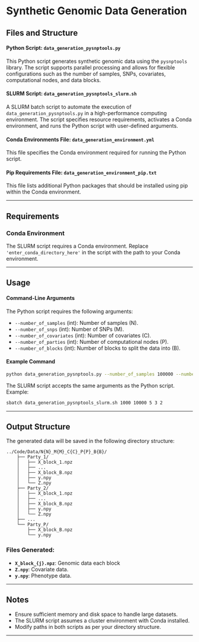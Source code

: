 # Synthetic Genomic Data Generation

## Files and Structure

#### Python Script: `data_generation_pysnptools.py`
This Python script generates synthetic genomic data using the `pysnptools` library. The script supports parallel processing and allows for flexible configurations such as the number of samples, SNPs, covariates, computational nodes, and data blocks.

#### SLURM Script: `data_generation_pysnptools_slurm.sh`
A SLURM batch script to automate the execution of `data_generation_pysnptools.py` in a high-performance computing environment. The script specifies resource requirements, activates a Conda environment, and runs the Python script with user-defined arguments.

#### Conda Environments File: `data_generation_environment.yml`
This file specifies the Conda environment required for running the Python script.

#### Pip Requirements File: `data_generation_environment_pip.txt`
This file lists additional Python packages that should be installed using pip within the Conda environment. 

---

## Requirements

### Conda Environment
The SLURM script requires a Conda environment. Replace `'enter_conda_directory_here'` in the script with the path to your Conda environment.

---

## Usage

#### Command-Line Arguments
The Python script requires the following arguments:
- `--number_of_samples` (int): Number of samples (N).
- `--number_of_snps` (int): Number of SNPs (M).
- `--number_of_covariates` (int): Number of covariates (C).
- `--number_of_parties` (int): Number of computational nodes (P).
- `--number_of_blocks` (int): Number of blocks to split the data into (B).

#### Example Command
```bash
python data_generation_pysnptools.py --number_of_samples 100000 --number_of_snps 10000 --number_of_covariates 5 --number_of_parties 3 --number_of_blocks 2
```

The SLURM script accepts the same arguments as the Python script. Example:
```bash
sbatch data_generation_pysnptools_slurm.sh 1000 10000 5 3 2
```

---

## Output Structure
The generated data will be saved in the following directory structure:
```
../Code/Data/N{N}_M{M}_C{C}_P{P}_B{B}/
    ├── Party_1/
    │   ├── X_block_1.npz
    │   ├── ...
    │   ├── X_block_B.npz
    │   ├── y.npy
    │   └── Z.npy
    ├── Party_2/
    │   ├── X_block_1.npz
    │   ├── ...
    │   ├── X_block_B.npz
    │   ├── y.npy
    │   └── Z.npy
    ├── ...
    └── Party_P/
        ├── X_block_B.npz
        └── y.npy
```
### Files Generated:
- **`X_block_{j}.npz`**: Genomic data each block
- **`Z.npy`**: Covariate data.
- **`y.npy`**: Phenotype data.

---

## Notes
- Ensure sufficient memory and disk space to handle large datasets.
- The SLURM script assumes a cluster environment with Conda installed.
- Modify paths in both scripts as per your directory structure.

---

